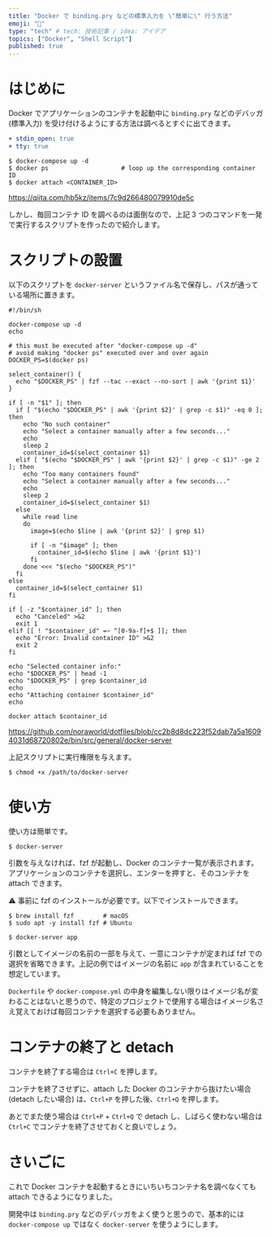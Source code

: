 ```yaml
---
title: "Docker で binding.pry などの標準入力を \"簡単に\" 行う方法"
emoji: "🐳"
type: "tech" # tech: 技術記事 / idea: アイデア
topics: ["Docker", "Shell Script"]
published: true
---
```


# はじめに
Docker でアプリケーションのコンテナを起動中に `binding.pry` などのデバッガ (標準入力) を受け付けるようにする方法は調べるとすぐに出てきます。

```diff:docker-compose.yml
+ stdin_open: true
+ tty: true
```

```shell:shell
$ docker-compose up -d
$ docker ps                    # loop up the corresponding container ID
$ docker attach <CONTAINER_ID>
```

https://qiita.com/hb5kz/items/7c9d266480079910de5c

しかし、毎回コンテナ ID を調べるのは面倒なので、上記 3 つのコマンドを一発で実行するスクリプトを作ったので紹介します。

# スクリプトの設置
以下のスクリプトを `docker-server` というファイル名で保存し、パスが通っている場所に置きます。

```shell:docker-server
#!/bin/sh

docker-compose up -d
echo

# this must be executed after "docker-compose up -d"
# avoid making "docker ps" executed over and over again
DOCKER_PS=$(docker ps)

select_container() {
  echo "$DOCKER_PS" | fzf --tac --exact --no-sort | awk '{print $1}'
}

if [ -n "$1" ]; then
  if [ "$(echo "$DOCKER_PS" | awk '{print $2}' | grep -c $1)" -eq 0 ]; then
    echo "No such container"
    echo "Select a container manually after a few seconds..."
    echo
    sleep 2
    container_id=$(select_container $1)
  elif [ "$(echo "$DOCKER_PS" | awk '{print $2}' | grep -c $1)" -ge 2 ]; then
    echo "Too many containers found"
    echo "Select a container manually after a few seconds..."
    echo
    sleep 2
    container_id=$(select_container $1)
  else
    while read line
    do
      image=$(echo $line | awk '{print $2}' | grep $1)

      if [ -n "$image" ]; then
        container_id=$(echo $line | awk '{print $1}')
      fi
    done <<< "$(echo "$DOCKER_PS")"
  fi
else
  container_id=$(select_container $1)
fi

if [ -z "$container_id" ]; then
  echo "Canceled" >&2
  exit 1
elif [[ ! "$container_id" =~ ^[0-9a-f]+$ ]]; then
  echo "Error: Invalid container ID" >&2
  exit 2
fi

echo "Selected container info:"
echo "$DOCKER_PS" | head -1
echo "$DOCKER_PS" | grep $container_id
echo
echo "Attaching container $container_id"
echo

docker attach $container_id
```

https://github.com/noraworld/dotfiles/blob/cc2b8d8dc223f52dab7a5a16094031d68720802e/bin/src/general/docker-server

上記スクリプトに実行権限を与えます。

```shell:shell
$ chmod +x /path/to/docker-server
```

# 使い方
使い方は簡単です。

```shell:shell
$ docker-server
```

引数を与えなければ、fzf が起動し、Docker のコンテナ一覧が表示されます。アプリケーションのコンテナを選択し、エンターを押すと、そのコンテナを attach できます。

⚠ 事前に fzf のインストールが必要です。以下でインストールできます。

```shell:shell
$ brew install fzf        # macOS
$ sudo apt -y install fzf # Ubuntu
```

```shell:shell
$ docker-server app
```

引数としてイメージの名前の一部を与えて、一意にコンテナが定まれば fzf での選択を省略できます。上記の例ではイメージの名前に `app` が含まれていることを想定しています。

`Dockerfile` や `docker-compose.yml` の中身を編集しない限りはイメージ名が変わることはないと思うので、特定のプロジェクトで使用する場合はイメージ名さえ覚えておけば毎回コンテナを選択する必要もありません。

# コンテナの終了と detach
コンテナを終了する場合は `Ctrl+C` を押します。

コンテナを終了させずに、attach した Docker のコンテナから抜けたい場合 (detach したい場合) は、`Ctrl+P` を押した後、`Ctrl+Q` を押します。

あとでまた使う場合は `Ctrl+P` + `Ctrl+Q` で detach し、しばらく使わない場合は `Ctrl+C` でコンテナを終了させておくと良いでしょう。

# さいごに
これで Docker コンテナを起動するときにいちいちコンテナ名を調べなくても attach できるようになりました。

開発中は `binding.pry` などのデバッガをよく使うと思うので、基本的には `docker-compose up` ではなく `docker-server` を使うようにします。
